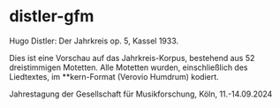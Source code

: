 # distler-gfm
Hugo Distler: Der Jahrkreis op. 5, Kassel 1933.

Dies ist eine Vorschau auf das Jahrkreis-Korpus, bestehend aus 52 dreistimmigen Motetten.
Alle Motetten wurden, einschließlich des Liedtextes, im **kern-Format (Verovio Humdrum) kodiert.

Jahrestagung der Gesellschaft für Musikforschung, Köln, 11.-14.09.2024
